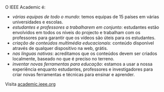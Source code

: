 O IEEE Academic é:

* *várias equipas de todo o mundo*: temos equipas de 15 países em várias universidades e escolas.
* *estudantes e professores a trabalharem em conjunto*: estudantes estão envolvidos em todos os níveis do projecto e trabalham com os professores para garantir que os vídeos são úteis para os estudantes.
* *criação de conteúdos multimédia educacionais*: conteúdo disponível através de qualquer dispositivo na web, grátis.
* *nas linguas nativas*: acreditamos que os conteúdos devem ser criados localmente, baseado no que é preciso no terreno.
* *inventar novas ferramentas para educação*: estamos a usar a nossa experiência enquanto estudantes, professores e investigadores para criar novas ferramentas e técnicas para ensinar e aprender.

Visita [academic.ieee.org](https://academic.ieee.org/)